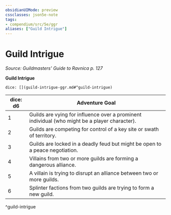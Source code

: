 ```yaml
---
obsidianUIMode: preview
cssclasses: json5e-note
tags:
- compendium/src/5e/ggr
aliases: ["Guild Intrigue"]
---
```

# Guild Intrigue
*Source: Guildmasters' Guide to Ravnica p. 127* 

**Guild Intrigue**

`dice: [](guild-intrigue-ggr.md#^guild-intrigue)`

| dice: d6 | Adventure Goal |
|----------|----------------|
| 1 | Guilds are vying for influence over a prominent individual (who might be a player character). |
| 2 | Guilds are competing for control of a key site or swath of territory. |
| 3 | Guilds are locked in a deadly feud but might be open to a peace negotiation. |
| 4 | Villains from two or more guilds are forming a dangerous alliance. |
| 5 | A villain is trying to disrupt an alliance between two or more guilds. |
| 6 | Splinter factions from two guilds are trying to form a new guild. |
^guild-intrigue